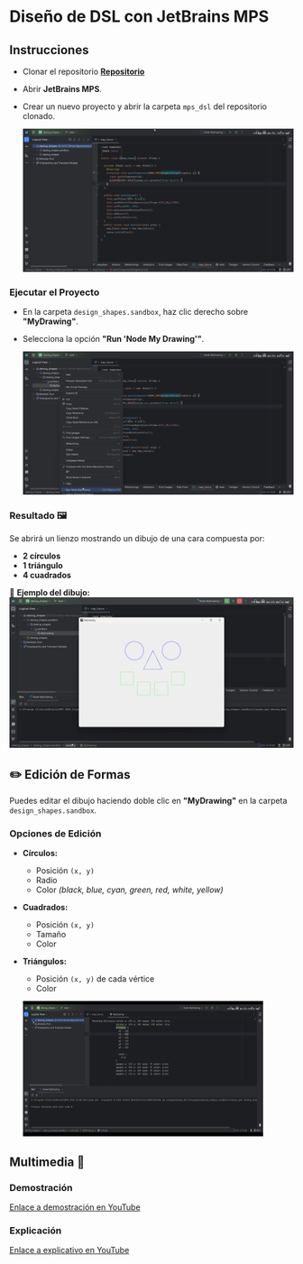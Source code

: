 # Diseño de DSL con JetBrains MPS

## Instrucciones

- Clonar el repositorio [**Repositorio**](https://github.com/JosueSay/LenguageDesign)  
- Abrir **JetBrains MPS**.  
- Crear un nuevo proyecto y abrir la carpeta `mps_dsl` del repositorio clonado.  

  ![Proyecto Abierto](./images/proyecto_abierto.png)  

### Ejecutar el Proyecto  

- En la carpeta `design_shapes.sandbox`, haz clic derecho sobre **"MyDrawing"**.  
- Selecciona la opción **"Run 'Node My Drawing'"**.  

  ![Ejecutar Proyecto](./images/ejecutar_proyecto.png)  

### Resultado 🖼️  

Se abrirá un lienzo mostrando un dibujo de una cara compuesta por:

- **2 círculos**  
- **1 triángulo**  
- **4 cuadrados**  

📸 **Ejemplo del dibujo:**  
![Ejecución Proyecto](./images/ejecucion_proyecto.png)  

## ✏️ Edición de Formas  

Puedes editar el dibujo haciendo doble clic en **"MyDrawing"** en la carpeta `design_shapes.sandbox`.  

### Opciones de Edición

- **Círculos:**  
  - Posición `(x, y)`  
  - Radio  
  - Color *(black, blue, cyan, green, red, white, yellow)*  
- **Cuadrados:**  
  - Posición `(x, y)`  
  - Tamaño  
  - Color  
- **Triángulos:**  
  - Posición `(x, y)` de cada vértice  
  - Color  

  ![Edición de Colores](./images/demostracion.gif)

## Multimedia 🎥

### Demostración

[Enlace a demostración en YouTube](https://youtu.be/uvFARz-BhMM)

### Explicación

[Enlace a explicativo en YouTube]()
